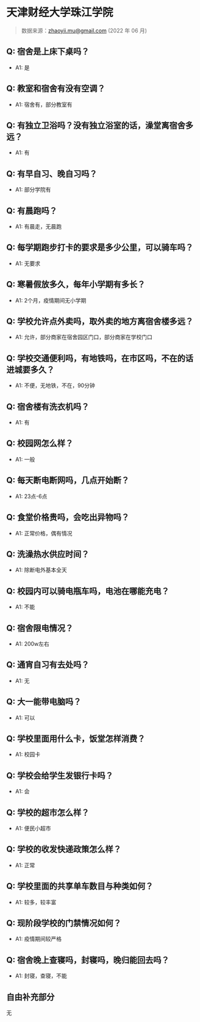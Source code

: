 # 天津财经大学珠江学院

> 数据来源：zhaoyii.mu@gmail.com (2022 年 06 月)

## Q: 宿舍是上床下桌吗？

- A1: 是

## Q: 教室和宿舍有没有空调？

- A1: 宿舍有，部分教室有

## Q: 有独立卫浴吗？没有独立浴室的话，澡堂离宿舍多远？

- A1: 有

## Q: 有早自习、晚自习吗？

- A1: 部分学院有

## Q: 有晨跑吗？

- A1: 有晨走，无晨跑

## Q: 每学期跑步打卡的要求是多少公里，可以骑车吗？

- A1: 无要求

## Q: 寒暑假放多久，每年小学期有多长？

- A1: 2个月，疫情期间无小学期

## Q: 学校允许点外卖吗，取外卖的地方离宿舍楼多远？

- A1: 允许，部分商家在宿舍园区门口，部分商家在学校门口

## Q: 学校交通便利吗，有地铁吗，在市区吗，不在的话进城要多久？

- A1: 不便，无地铁，不在，90分钟

## Q: 宿舍楼有洗衣机吗？

- A1: 有

## Q: 校园网怎么样？

- A1: 一般

## Q: 每天断电断网吗，几点开始断？

- A1: 23点-6点

## Q: 食堂价格贵吗，会吃出异物吗？

- A1: 正常价格，偶有情况

## Q: 洗澡热水供应时间？

- A1: 除断电外基本全天

## Q: 校园内可以骑电瓶车吗，电池在哪能充电？

- A1: 不能

## Q: 宿舍限电情况？

- A1: 200w左右

## Q: 通宵自习有去处吗？

- A1: 无

## Q: 大一能带电脑吗？

- A1: 可以

## Q: 学校里面用什么卡，饭堂怎样消费？

- A1: 校园卡

## Q: 学校会给学生发银行卡吗？

- A1: 会

## Q: 学校的超市怎么样？

- A1: 便民小超市

## Q: 学校的收发快递政策怎么样？

- A1: 正常

## Q: 学校里面的共享单车数目与种类如何？

- A1: 较多，较丰富

## Q: 现阶段学校的门禁情况如何？

- A1: 疫情期间较严格

## Q: 宿舍晚上查寝吗，封寝吗，晚归能回去吗？

- A1: 封寝，查寝，不能

## 自由补充部分

无
